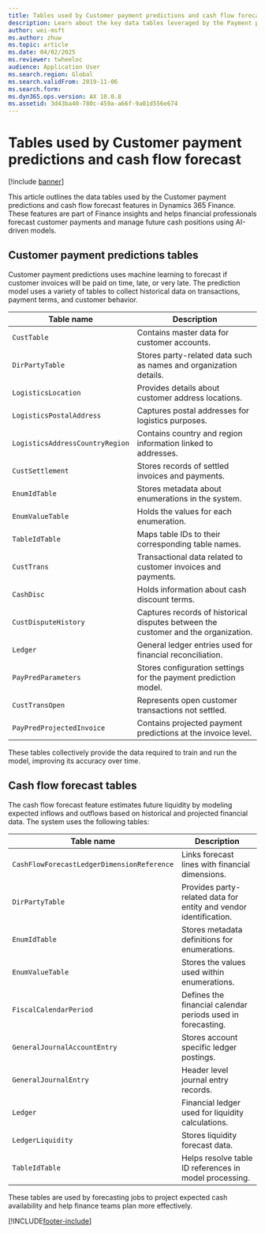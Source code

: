 ```yaml
---
title: Tables used by Customer payment predictions and cash flow forecast
description: Learn about the key data tables leveraged by the Payment prediction and cash flow forecast features in Dynamics 365 Finance.
author: wei-msft
ms.author: zhuw
ms.topic: article
ms.date: 04/02/2025
ms.reviewer: twheeloc
audience: Application User
ms.search.region: Global
ms.search.validFrom: 2019-11-06
ms.search.form: 
ms.dyn365.ops.version: AX 10.0.8
ms.assetid: 3d43ba40-780c-459a-a66f-9a01d556e674
---
```


# Tables used by Customer payment predictions and cash flow forecast

[!include [banner](../includes/banner.md)]

This article outlines the data tables used by the Customer payment predictions and cash flow forecast features in Dynamics 365 Finance. These features are part of Finance insights and helps financial professionals forecast customer payments and manage future cash positions using AI-driven models.

## Customer payment predictions tables

Customer payment predictions uses machine learning to forecast if customer invoices will be paid on time, late, or very late. The prediction model uses a variety of tables to collect historical data on transactions, payment terms, and customer behavior.

| Table name | Description |
|------------|-------------|
| `CustTable` | Contains master data for customer accounts. |
| `DirPartyTable` | Stores party-related data such as names and organization details. |
| `LogisticsLocation` | Provides details about customer address locations. |
| `LogisticsPostalAddress` | Captures postal addresses for logistics purposes. |
| `LogisticsAddressCountryRegion` | Contains country and region information linked to addresses. |
| `CustSettlement` | Stores records of settled invoices and payments. |
| `EnumIdTable` | Stores metadata about enumerations in the system. |
| `EnumValueTable` | Holds the values for each enumeration. |
| `TableIdTable` | Maps table IDs to their corresponding table names. |
| `CustTrans` | Transactional data related to customer invoices and payments. |
| `CashDisc` | Holds information about cash discount terms. |
| `CustDisputeHistory` | Captures records of historical disputes between the customer and the organization. |
| `Ledger` | General ledger entries used for financial reconciliation. |
| `PayPredParameters` | Stores configuration settings for the payment prediction model. |
| `CustTransOpen` | Represents open customer transactions not settled. |
| `PayPredProjectedInvoice` | Contains projected payment predictions at the invoice level. |

These tables collectively provide the data required to train and run the model, improving its accuracy over time.

## Cash flow forecast tables

The cash flow forecast feature estimates future liquidity by modeling expected inflows and outflows based on historical and projected financial data. The system uses the following tables:

| Table name | Description |
|------------|-------------|
| `CashFlowForecastLedgerDimensionReference` | Links forecast lines with financial dimensions. |
| `DirPartyTable` | Provides party-related data for entity and vendor identification. |
| `EnumIdTable` | Stores metadata definitions for enumerations. |
| `EnumValueTable` | Stores the values used within enumerations. |
| `FiscalCalendarPeriod` | Defines the financial calendar periods used in forecasting. |
| `GeneralJournalAccountEntry` | Stores account specific ledger postings. |
| `GeneralJournalEntry` | Header level journal entry records. |
| `Ledger` | Financial ledger used for liquidity calculations. |
| `LedgerLiquidity` | Stores liquidity forecast data. |
| `TableIdTable` | Helps resolve table ID references in model processing. |

These tables are used by forecasting jobs to project expected cash availability and help finance teams plan more effectively.


[!INCLUDE[footer-include](../../includes/footer-banner.md)]
